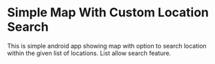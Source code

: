 # Simple Map With Custom Location Search
This is simple android app showing map with option to search location within the given list of locations.  List allow search feature. 
